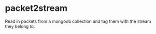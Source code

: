 # packet2stream

Read in packets from a mongodb collection and tag them with the stream they belong to.